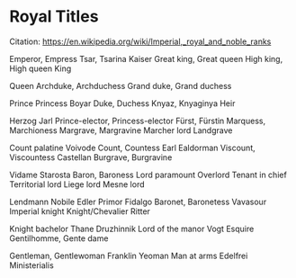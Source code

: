 # Royal Titles

Citation: https://en.wikipedia.org/wiki/Imperial,_royal_and_noble_ranks

Emperor, Empress
Tsar, Tsarina
Kaiser
Great king, Great queen
High king, High queen
King

Queen
Archduke, Archduchess
Grand duke, Grand duchess

Prince
Princess
Boyar
Duke, Duchess
Knyaz, Knyaginya
Heir

Herzog
Jarl
Prince-elector, Princess-elector
Fürst, Fürstin
Marquess, Marchioness
Margrave, Margravine
Marcher lord
Landgrave

Count palatine
Voivode
Count, Countess
Earl
Ealdorman
Viscount, Viscountess
Castellan
Burgrave, Burgravine

Vidame
Starosta
Baron, Baroness
Lord paramount
Overlord
Tenant in chief
Territorial lord
Liege lord
Mesne lord

Lendmann
Nobile
Edler
Primor
Fidalgo
Baronet, Baronetess
Vavasour
Imperial knight
Knight/Chevalier
Ritter

Knight bachelor
Thane
Druzhinnik
Lord of the manor
Vogt
Esquire
Gentilhomme, Gente dame

Gentleman, Gentlewoman
Franklin
Yeoman
Man at arms
Edelfrei
Ministerialis
